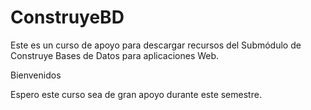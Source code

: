 # ConstruyeBD
Este es un curso de apoyo para descargar recursos del Submódulo de Construye Bases de Datos para aplicaciones Web.

Bienvenidos

Espero este curso sea de gran apoyo durante este semestre.
